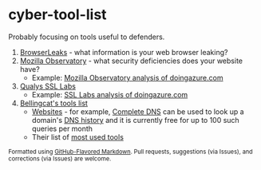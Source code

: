# cyber-tool-list
Probably focusing on tools useful to defenders.
  1. [BrowserLeaks](https://browserleaks.com/) - what information is your web browser leaking?
  2. [Mozilla Observatory](https://observatory.mozilla.org/) - what security deficiencies does your website have?
     * Example: [Mozilla Observatory analysis of doingazure.com](https://observatory.mozilla.org/analyze/doingazure.com) 
  4. [Qualys SSL Labs](https://www.ssllabs.com/)
     * Example: [SSL Labs analysis of doingazure.com](https://www.ssllabs.com/ssltest/analyze.html?d=doingazure.com&hideResults=on&latest)
  5. [Bellingcat's tools list](https://bellingcat.gitbook.io/toolkit/categories)
     * [Websites](https://bellingcat.gitbook.io/toolkit/categories/websites) - for example, [Complete DNS](https://completedns.com/) can be used to look up a domain's [DNS history](https://completedns.com/dns-history/) and it is currently free for up to 100 such queries per month
     * Their list of [most used tools](https://bellingcat.gitbook.io/toolkit/most-used)

<sub>Formatted using [GitHub-Flavored Markdown](https://github.github.com/gfm). Pull requests, suggestions (via Issues), and corrections (via Issues) are welcome.</sub>
